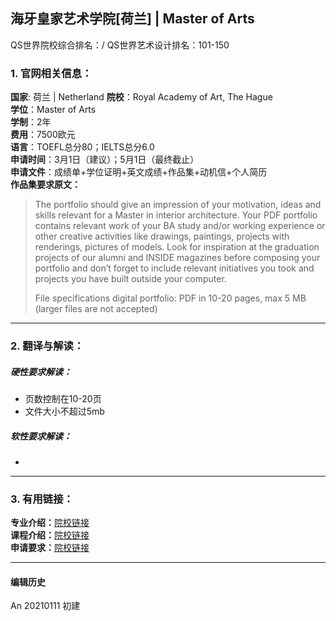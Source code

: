 ## 海牙皇家艺术学院[荷兰] | Master of Arts

QS世界院校综合排名：/
QS世界艺术设计排名：101-150

### 1. 官网相关信息：

**国家**: 荷兰 | Netherland
**院校**：Royal Academy of Art, The Hague  
**学位**：Master of Arts  
**学制**：2年  
**费用**：7500欧元  
**语言**：TOEFL总分80；IELTS总分6.0  
**申请时间**：3月1日（建议）；5月1日（最终截止）  
**申请文件**：成绩单+学位证明+英文成绩+作品集+动机信+个人简历  
**作品集要求原文：**   
> The portfolio should give an impression of your motivation, ideas and skills relevant for a Master in interior architecture. Your PDF portfolio contains relevant work of your BA study and/or working experience or other creative activities like drawings, paintings, projects with renderings, pictures of models. Look for inspiration at the graduation projects of our alumni and INSIDE magazines before composing your portfolio and don’t forget to include relevant initiatives you took and projects you have built outside your computer.  
>
> File specifications digital portfolio: PDF in 10-20 pages, max 5 MB (larger files are not accepted)





---


### 2. 翻译与解读：

##### 硬性要求解读：
- 页数控制在10-20页
- 文件大小不超过5mb  


##### 软性要求解读：
-


---


### 3. 有用链接：

**专业介绍：**[院校链接](https://www.kabk.nl/en/programmes/master/interior-architecture)  
**课程介绍：**[院校链接](https://www.kabk.nl/en/programmes/master/interior-architecture/full-description)  
**申请要求：**[院校链接](https://www.kabk.nl/en/programmes/master/interior-architecture/admission-requirements)  



---


#### 编辑历史

An 20210111 初建  
